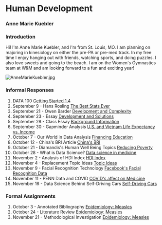 # Human Development

### Anne Marie Kuebler 
### Introduction

Hi! I'm Anne Marie Kuebler, and I'm from St. Louis, MO. I am planning on majoring in kinesiology on either the pre-PA or pre-med track. In my free time I enjoy hanging out with friends, watching sports, and doing puzzles. I also love sweets and going to the beach. I am on the Women's Gymnastics team at W&M and am looking forward to a fun and exciting year! 

![AnneMarieKuebler.jpg](AnneMarieKuebler.jpg)

### Informal Responses
1. DATA 100 [Getting Started 1.4](gettingstarted.md)
2. September 9 - Hans Rosling [The Best Stats Ever](rosling.md)
3. September 21 - Owen Barder [Development and Complexity](barder.md)
4. September 23 - Essay [Development and Solutions](informalessay.md)
5. September 28 - Class Essay [Background Information](background.md)
6. September 30 - Gapminder Analysis [U.S. and Vietnam Life Expectancy vs. Income](gapminder.md)
7. October 7 - Our World in Data Analysis [Financing Education](financingeducation.md)
8. October 12 - China's BRI Article [China's BRI](chinaBRI.md)
9. October 21 - Diamandis's Human Well Being Topics [Reducing Poverty](diamandis.md)
10. October 28 - What is Data Science? [Data science in medicine](medicine.md)
11. November 2 - Analysis of HDI Index [HDI Index](hdiindex.md)
12. November 4 - Replacement Topic Ideas [Topic Ideas](suggestions.md) 
13. November 9 - Facial Recognition Technology [Facebook's Facial Recognition Data](facialrecognition.md)
14. November 11 - PENN Data and COVID [COVID's affect on Medicine](penncovid.md)
15. November 16 - Data Science Behind Self-Driving Cars [Self-Driving Cars](selfdrivingcars.md)


### Formal Assignments
1. October 3 - Annotated Bibliography [Epidemiology: Measles](annotatedbibliography.md)
2. October 24 - Literature Review [Epidemiology: Measles](literaturereview.md)
3. November 21 - Methodological Investigation [Epidemiology: Measles](methodologicalinvestigation.md)
